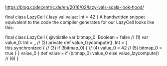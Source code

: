
https://blog.codecentric.de/en/2016/02/lazy-vals-scala-look-hood/

final class LazyCell {
  lazy val value: Int = 42
}
A handwritten snippet equivalent to the code the compiler generates for our LazyCell looks like this:

final class LazyCell {
  @volatile var bitmap_0: Boolean = false                   // (1)
  var value_0: Int = _                                      // (2)
  private def value_lzycompute(): Int = {
    this.synchronized {                                     // (3)
      if (!bitmap_0) {                                      // (4)
        value_0 = 42                                        // (5)
        bitmap_0 = true
      }
    }
    value_0
  }
  def value = if (bitmap_0) value_0 else value_lzycompute() // (6)
}